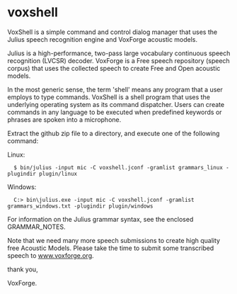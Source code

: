 # voxshell

VoxShell is a simple command and control dialog manager that uses the Julius
speech recognition engine and VoxForge acoustic models.

Julius is a high-performance, two-pass large vocabulary continuous speech 
recognition (LVCSR) decoder.  VoxForge is a Free speech repository (speech 
corpus) that uses the collected speech to create Free and Open acoustic models.

In the most generic sense, the term 'shell' means any program that a user
employs to type commands.  VoxShell is a shell program that uses the
underlying operating system as its command dispatcher.  Users can create 
commands in any language to be executed when predefined keywords or phrases
are spoken into a microphone.

Extract the github zip file to a directory, and execute one of the following 
command:

  Linux:
 
      $ bin/julius -input mic -C voxshell.jconf -gramlist grammars_linux -plugindir plugin/linux

  Windows:

      C:> bin\julius.exe -input mic -C voxshell.jconf -gramlist grammars_windows.txt -plugindir plugin/windows

For information on the Julius grammar syntax, see the enclosed GRAMMAR_NOTES.

Note that we need many more speech submissions to create high quality free Acoustic 
Models.  Please take the time to submit some transcribed speech to www.voxforge.org.

thank you,

VoxForge.
